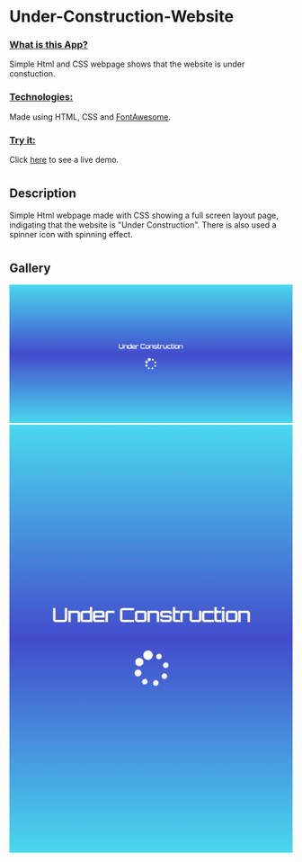 # Under-Construction-Website

### <u>What is this App?</u>

Simple Html and CSS webpage shows that the website is under constuction.

### <u>Technologies:</u>

Made using HTML, CSS and <a href="https://fontawesome.com/" target="_blank">FontAwesome</a>.

### <u>Try it:</u>

Click <a href="https://nikostsigkros.github.io/Under-Construction-Website/" target="_blank">here</a> to see a live demo.

#

## Description

Simple Html webpage made with CSS showing a full screen layout page, indigating that the website is "Under Construction". There is also used a spinner icon with spinning effect.

#

## Gallery

![alt text](/repo-images/preview1.png)
![alt text](/repo-images/preview2.png)
